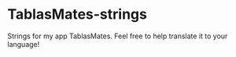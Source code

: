 TablasMates-strings
===================

Strings for my app TablasMates. Feel free to help translate it to your language!


